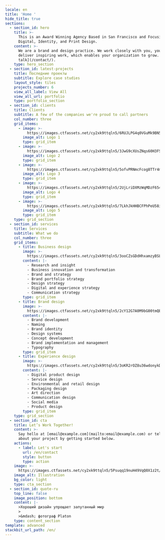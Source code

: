 ```yaml
---
locale: en
title: 'Home '
hide_title: true
sections:
  - section_id: hero
    title: >-
      This is an Award Winning Agency Based in San Francisco and Focusing on
      Digital, Identity, and Print Design.
    content: >-
      We are a brand and design practice. We work closely with you, your team to
      deliver inspiring work, which enables your organization to grow. [Let's
      talk](/contact/).
    type: hero_section
  - section_id: latest-projects
    title: Последние проекты
    subtitle: Explore case studies
    layout_style: tiles
    projects_number: 6
    view_all_label: View All
    view_all_url: portfolio
    type: portfolio_section
  - section_id: clients
    title: Clients
    subtitle: A few of the companies we're proud to call partners
    col_number: three
    grid_items:
      - image: >-
          https://images.ctfassets.net/cy2xk9ttqln5/6RUJLPG4q0VGuMk9BN5yWz/a5e8affcf25f9f19bae62142f95ec6ac/logo-1.svg
        image_alt: Logo 1
        type: grid_item
      - image: >-
          https://images.ctfassets.net/cy2xk9ttqln5/3JwG9cXUsZNqs60H3FSjHp/c9da93705091aca832d1f2950af81f1f/logo-2.svg
        image_alt: Logo 2
        type: grid_item
      - image: >-
          https://images.ctfassets.net/cy2xk9ttqln5/5ofvPRNmcFcog8TTr4mAVN/2c1fc4bb1aab8b9c065e935c880b64ed/logo-3.svg
        image_alt: Logo 3
        type: grid_item
      - image: >-
          https://images.ctfassets.net/cy2xk9ttqln5/2UjLriDXMzWqMDzF654j9Y/9394e20d9fd18fd1d2ffb7b08d1f9f90/logo-4.svg
        image_alt: Logo 4
        type: grid_item
      - image: >-
          https://images.ctfassets.net/cy2xk9ttqln5/7LkhJkHHBCFPhPeU58iQ6L/283cbbee1b41e67ae1c5dd8e4cf44fc4/logo-5.svg
        image_alt: Logo 5
        type: grid_item
    type: grid_section
  - section_id: services
    title: Services
    subtitle: What we do
    col_number: three
    grid_items:
      - title: Business design
        image: >-
          https://images.ctfassets.net/cy2xk9ttqln5/3ooCZsGDdHhxamzyBSLc7D/510aa62b50fb0be10b6d504065f25ed1/service-1.svg
        content: |-
          - Research and insight
          - Business innovation and transformation
          - Brand and strategy
          - Brand portfolio strategy
          - Design strategy
          - Digital and experience strategy
          - Communication strategy
        type: grid_item
      - title: Brand design
        image: >-
          https://images.ctfassets.net/cy2xk9ttqln5/2cY12G7A0M9bG00tmQE4uE/474ea1be2edd1a633be700716f8a652c/service-2.svg
        content: |-
          - Brand development
          - Naming
          - Brand identity
          - Design systems
          - Concept development
          - Brand implementation and management
          - Typography
        type: grid_item
      - title: Experience design
        image: >-
          https://images.ctfassets.net/cy2xk9ttqln5/3oKR2rOZ8u36wdonykDUoJ/9ab9aef0f105c1c36af8225fc3e73a47/service-3.svg
        content: |-
          - Digital product design
          - Service design
          - Environmental and retail design
          - Packaging design
          - Art direction
          - Communication design
          - Social media
          - Product design
        type: grid_item
    type: grid_section
  - section_id: cta
    title: Let’s Work Together!
    content: >-
      Say hello at [email@example.com](mailto:email@example.com) or tell us more
      about your project by getting started below.
    actions:
      - label: Let's start
        url: /en/contact
        style: button
        type: action
    image: >-
      https://images.ctfassets.net/cy2xk9ttqln5/5Psuqq19nuH49VqQ0X1z2t/4fcc54d138f7b42623a9d041ab654122/cta.svg
    image_alt: Illustration
    bg_color: light
    type: cta_section
  - section_id: quote-ru
    top_line: false
    image_position: bottom
    content: |-
      >Хороший дизайн упрощает запутанный мир
      >
      >&mdash; фотограф Platon
    type: content_section
template: advanced
stackbit_url_path: /en/
---
```


